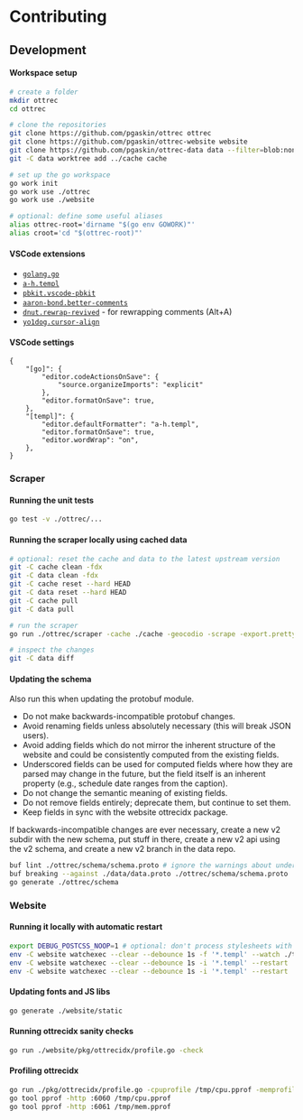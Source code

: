 # Contributing

## Development

#### Workspace setup

```bash
# create a folder
mkdir ottrec
cd ottrec

# clone the repositories
git clone https://github.com/pgaskin/ottrec ottrec
git clone https://github.com/pgaskin/ottrec-website website
git clone https://github.com/pgaskin/ottrec-data data --filter=blob:none
git -C data worktree add ../cache cache

# set up the go workspace
go work init
go work use ./ottrec
go work use ./website

# optional: define some useful aliases
alias ottrec-root='dirname "$(go env GOWORK)"'
alias croot='cd "$(ottrec-root)"'
```

#### VSCode extensions

- [`golang.go`](https://marketplace.visualstudio.com/items?itemName=golang.Go)
- [`a-h.templ`](https://marketplace.visualstudio.com/items?itemName=a-h.templ)
- [`pbkit.vscode-pbkit`](https://marketplace.visualstudio.com/items?itemName=pbkit.vscode-pbkit)
- [`aaron-bond.better-comments`](https://marketplace.visualstudio.com/items?itemName=aaron-bond.better-comments)
- [`dnut.rewrap-revived`](https://marketplace.visualstudio.com/items?itemName=dnut.rewrap-revived) - for rewrapping comments (Alt+A)
- [`yo1dog.cursor-align`](https://marketplace.visualstudio.com/items?itemName=yo1dog.cursor-align)

#### VSCode settings

```jsonc
{
    "[go]": {
        "editor.codeActionsOnSave": {
            "source.organizeImports": "explicit"
        },
        "editor.formatOnSave": true,
    },
    "[templ]": {
        "editor.defaultFormatter": "a-h.templ",
        "editor.formatOnSave": true,
        "editor.wordWrap": "on",
    },
}
```

### Scraper

#### Running the unit tests

```bash
go test -v ./ottrec/...
```

#### Running the scraper locally using cached data

```bash
# optional: reset the cache and data to the latest upstream version
git -C cache clean -fdx
git -C data clean -fdx
git -C cache reset --hard HEAD
git -C data reset --hard HEAD
git -C cache pull
git -C data pull

# run the scraper
go run ./ottrec/scraper -cache ./cache -geocodio -scrape -export.pretty -export.proto ./data/data.proto -export.pb ./data/data.pb -export.textpb ./data/data.textpb -export.json ./data/data.json

# inspect the changes
git -C data diff
```

#### Updating the schema

Also run this when updating the protobuf module.

- Do not make backwards-incompatible protobuf changes.
- Avoid renaming fields unless absolutely necessary (this will break JSON users).
- Avoid adding fields which do not mirror the inherent structure of the website and could be consistently computed from the existing fields.
- Underscored fields can be used for computed fields where how they are parsed may change in the future, but the field itself is an inherent property (e.g., schedule date ranges from the caption).
- Do not change the semantic meaning of existing fields.
- Do not remove fields entirely; deprecate them, but continue to set them.
- Keep fields in sync with the website ottrecidx package.

If backwards-incompatible changes are ever necessary, create a new v2 subdir with the new schema, put stuff in there, create a new v2 api using the v2 schema, and create a new v2 branch in the data repo.

```bash
buf lint ./ottrec/schema/schema.proto # ignore the warnings about underscored field names, v1 dir, and the weekday enum
buf breaking --against ./data/data.proto ./ottrec/schema/schema.proto
go generate ./ottrec/schema
```

### Website

#### Running it locally with automatic restart

```bash
export DEBUG_POSTCSS_NOOP=1 # optional: don't process stylesheets with postcss
env -C website watchexec --clear --debounce 1s -f '*.templ' --watch ./templates 'go generate ./templates'
env -C website watchexec --clear --debounce 1s -i '*.templ' --restart 'go run ./cmd/ottrec-data' # http://data.ottrec.localhost:8082/
env -C website watchexec --clear --debounce 1s -i '*.templ' --restart 'go run ./cmd/ottrec-website' # http://ottrec.localhost:8083/
```

#### Updating fonts and JS libs

```bash
go generate ./website/static
```

#### Running ottrecidx sanity checks

```bash
go run ./website/pkg/ottrecidx/profile.go -check
```

#### Profiling ottrecidx

```bash
go run ./pkg/ottrecidx/profile.go -cpuprofile /tmp/cpu.pprof -memprofile /tmp/mem.pprof
go tool pprof -http :6060 /tmp/cpu.pprof
go tool pprof -http :6061 /tmp/mem.pprof
```
